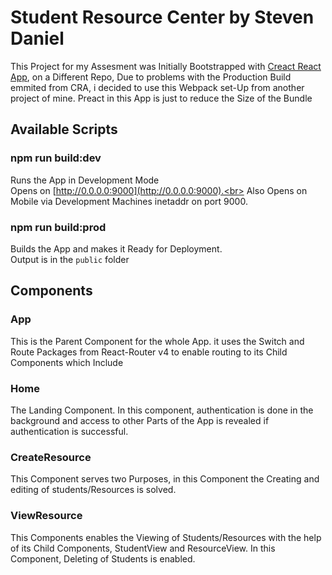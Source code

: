 # Student Resource Center by Steven Daniel


This Project for my Assesment was Initially Bootstrapped with [Creact React App](https://github.com/facebookincubator/create-react-app), on a Different Repo, Due to problems with the Production Build emmited from CRA, i decided to use this Webpack set-Up from another project of mine. 
Preact in this App is just to reduce the Size of the Bundle

## Available Scripts
### npm run build:dev
Runs the App in Development Mode<br>
Opens on [http://0.0.0.0:9000](http://0.0.0.0:9000).<br> 
Also Opens on Mobile via Development Machines inetaddr on port 9000.<br>
### npm run build:prod
Builds the App and makes it Ready for Deployment.<br>
Output is in the `public` folder<br>


## Components

### App

This is the Parent Component for the whole App. it uses the Switch and Route Packages from React-Router v4 to enable routing to its Child Components which Include

### Home

The Landing Component. In this component, authentication is done in the background and access to other Parts of the App is revealed if authentication is successful.

### CreateResource

This Component serves two Purposes, in this Component the Creating and editing of students/Resources is solved.

### ViewResource 

This Components enables the Viewing of Students/Resources with the help of its Child Components, StudentView and ResourceView.
In this Component, Deleting of Students is enabled.    